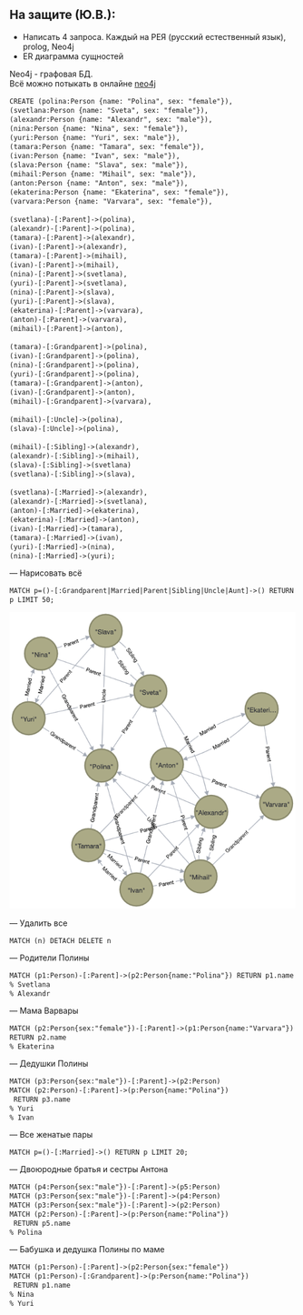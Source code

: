 ## На защите (Ю.В.):  
- Написать 4 запроса. Каждый на РЕЯ (русский естественный язык), prolog, Neo4j  
- ER диаграмма сущностей  

Neo4j - графовая БД.  
Всё можно потыкать в онлайне [neo4j](http://sabaka.net)

```neo4j
CREATE (polina:Person {name: "Polina", sex: "female"}),
(svetlana:Person {name: "Sveta", sex: "female"}),
(alexandr:Person {name: "Alexandr", sex: "male"}),
(nina:Person {name: "Nina", sex: "female"}),
(yuri:Person {name: "Yuri", sex: "male"}),
(tamara:Person {name: "Tamara", sex: "female"}),
(ivan:Person {name: "Ivan", sex: "male"}),
(slava:Person {name: "Slava", sex: "male"}),
(mihail:Person {name: "Mihail", sex: "male"}),
(anton:Person {name: "Anton", sex: "male"}),
(ekaterina:Person {name: "Ekaterina", sex: "female"}),
(varvara:Person {name: "Varvara", sex: "female"}),

(svetlana)-[:Parent]->(polina),
(alexandr)-[:Parent]->(polina),
(tamara)-[:Parent]->(alexandr),
(ivan)-[:Parent]->(alexandr),
(tamara)-[:Parent]->(mihail),
(ivan)-[:Parent]->(mihail),
(nina)-[:Parent]->(svetlana),
(yuri)-[:Parent]->(svetlana),
(nina)-[:Parent]->(slava),
(yuri)-[:Parent]->(slava),
(ekaterina)-[:Parent]->(varvara),
(anton)-[:Parent]->(varvara),
(mihail)-[:Parent]->(anton),

(tamara)-[:Grandparent]->(polina),
(ivan)-[:Grandparent]->(polina),
(nina)-[:Grandparent]->(polina),
(yuri)-[:Grandparent]->(polina),
(tamara)-[:Grandparent]->(anton),
(ivan)-[:Grandparent]->(anton),
(mihail)-[:Grandparent]->(varvara),

(mihail)-[:Uncle]->(polina),
(slava)-[:Uncle]->(polina),

(mihail)-[:Sibling]->(alexandr),
(alexandr)-[:Sibling]->(mihail),
(slava)-[:Sibling]->(svetlana)
(svetlana)-[:Sibling]->(slava),

(svetlana)-[:Married]->(alexandr),
(alexandr)-[:Married]->(svetlana),
(anton)-[:Married]->(ekaterina),
(ekaterina)-[:Married]->(anton),
(ivan)-[:Married]->(tamara),
(tamara)-[:Married]->(ivan),
(yuri)-[:Married]->(nina),
(nina)-[:Married]->(yuri);
```

— Нарисовать всё  
```neo4j
MATCH p=()-[:Grandparent|Married|Parent|Sibling|Uncle|Aunt]->() RETURN p LIMIT 50;
```

![Граф](graph.png)

— Удалить все  
```neo4j
MATCH (n) DETACH DELETE n
```

— Родители Полины  
```neo4j
MATCH (p1:Person)-[:Parent]->(p2:Person{name:"Polina"}) RETURN p1.name
% Svetlana 
% Alexandr 
```

— Мама Варвары  
```neo4j
MATCH (p2:Person{sex:"female"})-[:Parent]->(p1:Person{name:"Varvara"}) RETURN p2.name
% Ekaterina 
```

— Дедушки Полины  
```neo4j
MATCH (p3:Person{sex:"male"})-[:Parent]->(p2:Person)
MATCH (p2:Person)-[:Parent]->(p:Person{name:"Polina"})
 RETURN p3.name
% Yuri 
% Ivan
```

— Все женатые пары  
```neo4j
MATCH p=()-[:Married]->() RETURN p LIMIT 20;
```

— Двоюродные братья и сестры Антона  
```neo4j
MATCH (p4:Person{sex:"male"})-[:Parent]->(p5:Person)
MATCH (p3:Person{sex:"male"})-[:Parent]->(p4:Person)
MATCH (p3:Person{sex:"male"})-[:Parent]->(p2:Person)
MATCH (p2:Person)-[:Parent]->(p:Person{name:"Polina"})
 RETURN p5.name
% Polina
```

— Бабушка и дедушка Полины по маме  
```neo4j
MATCH (p1:Person)-[:Parent]->(p2:Person{sex:"female"})
MATCH (p1:Person)-[:Grandparent]->(p:Person{name:"Polina"})
 RETURN p1.name
% Nina
% Yuri
```
